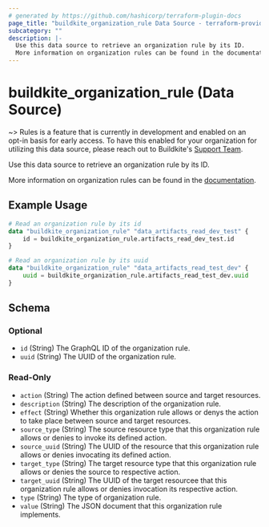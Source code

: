 ```yaml
---
# generated by https://github.com/hashicorp/terraform-plugin-docs
page_title: "buildkite_organization_rule Data Source - terraform-provider-buildkite"
subcategory: ""
description: |-
  Use this data source to retrieve an organization rule by its ID.
  More information on organization rules can be found in the documentation https://buildkite.com/docs/pipelines/rules.
---
```


# buildkite_organization_rule (Data Source)

~> Rules is a feature that is currently in development and enabled on an opt-in basis for early access. To have this enabled for your organization for utilizing this data source, please reach out to Buildkite's [Support Team](mailto:support%40buildkite.com).

Use this data source to retrieve an organization rule by its ID.

More information on organization rules can be found in the [documentation](https://buildkite.com/docs/pipelines/rules).

## Example Usage

```terraform
# Read an organization rule by its id
data "buildkite_organization_rule" "data_artifacts_read_dev_test" {
    id = buildkite_organization_rule.artifacts_read_dev_test.id
}

# Read an organization rule by its uuid
data "buildkite_organization_rule" "data_artifacts_read_test_dev" {
    uuid = buildkite_organization_rule.artifacts_read_test_dev.uuid
}
```

## Schema

### Optional

- `id` (String) The GraphQL ID of the organization rule.
- `uuid` (String) The UUID of the organization rule.

### Read-Only

- `action` (String) The action defined between source and target resources.
- `description` (String) The description of the organization rule.
- `effect` (String) Whether this organization rule allows or denys the action to take place between source and target resources.
- `source_type` (String) The source resource type that this organization rule allows or denies to invoke its defined action.
- `source_uuid` (String) The UUID of the resource that this organization rule allows or denies invocating its defined action.
- `target_type` (String) The target resource type that this organization rule allows or denies the source to respective action.
- `target_uuid` (String) The UUID of the target resourcee that this organization rule allows or denies invocation its respective action.
- `type` (String) The type of organization rule.
- `value` (String) The JSON document that this organization rule implements.
